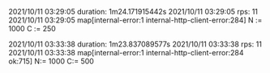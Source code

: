 2021/10/11 03:29:05 duration:  1m24.171915442s
2021/10/11 03:29:05 rps:  11
2021/10/11 03:29:05 map[internal-error:1 internal-http-client-error:284]
N := 1000
C := 250


2021/10/11 03:33:38 duration:  1m23.837089577s
2021/10/11 03:33:38 rps:  11
2021/10/11 03:33:38 map[internal-error:1 internal-http-client-error:284 ok:715]
N:= 1000
C:= 500